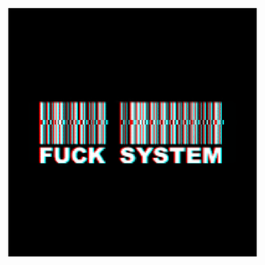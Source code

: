 
<img alt="glitch.gif" src="https://github.com/RushHex/RushHex/blob/main/gif/glitch.gif?raw=true" data-hpc="true" class="Box-sc-g0xbh4-0 kzRgrI">